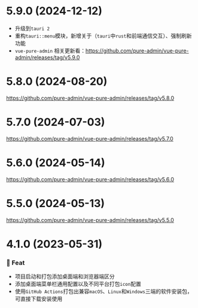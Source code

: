 # 5.9.0 (2024-12-12)

- 升级到`tauri 2`
- 重构`tauri::menu`模块，新增关于（`tauri`中`rust`和前端通信交互）、强制刷新功能
- `vue-pure-admin` 相关更新看：https://github.com/pure-admin/vue-pure-admin/releases/tag/v5.9.0

# 5.8.0 (2024-08-20)

https://github.com/pure-admin/vue-pure-admin/releases/tag/v5.8.0

# 5.7.0 (2024-07-03)

https://github.com/pure-admin/vue-pure-admin/releases/tag/v5.7.0

# 5.6.0 (2024-05-14)

https://github.com/pure-admin/vue-pure-admin/releases/tag/v5.6.0

# 5.5.0 (2024-05-13)

https://github.com/pure-admin/vue-pure-admin/releases/tag/v5.5.0

# 4.1.0 (2023-05-31)

### 🎫 Feat

- 项目启动和打包添加桌面端和浏览器端区分
- 添加桌面端菜单栏通用配置以及不同平台打包`icon`配置
- 使用`GitHub Actions`打包出兼容`macOS`、`Linux`和`Windows`三端的软件安装包，可直接下载安装使用
